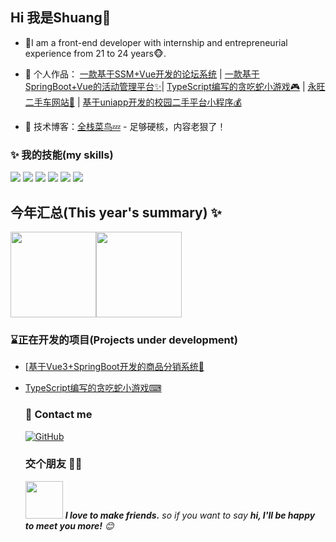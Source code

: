 ## Hi 我是Shuang👋

- 🌹I am a front-end developer with internship and entrepreneurial experience from 21 to 24 years🐵.

- 🏡 个人作品： <a href="https://github.com/Web-Wss/Forum" target="_blank">一款基于SSM+Vue开发的论坛系统</a> | <a href="https://github.com/Web-Wss/SpringBoot-Activity" target="_blank">一款基于SpringBoot+Vue的活动管理平台✨</a>| <a href="https://github.com/Web-Wss/TS-Snake-MiniGames" target="_blank">TypeScript编写的贪吃蛇小游戏🎮</a> | <a href="https://github.com/Web-Wss/YW-CAR" target="_blank">永旺二手车网站🚦</a> | <a href="https://github.com/Web-Wss/SHCP" target="_blank">基于uniapp开发的校园二手平台小程序💰</a> 

- :pencil: 技术博客：[全栈菜鸟💤](https://webwss.cn/) - 足够硬核，内容老狠了！

### ✨ 我的技能(my skills)   

![](https://img.shields.io/badge/-Vue-4fc08d?style=flat-square&logo=Vue.js&logoColor=fff) ![](https://img.shields.io/badge/-Java-4C7491?style=flat-square&logo=java&logoColor=fff) ![](https://img.shields.io/badge/-Spring-5FB832?style=flat-square&logo=Spring&logoColor=fff) ![](https://img.shields.io/badge/-Node.js-339933?style=flat-square&logo=Node.js&logoColor=fff) ![](https://img.shields.io/badge/-MySQL-4479A1?style=flat-square&logo=MySQL&logoColor=fff) ![](https://img.shields.io/badge/-Git-E84E31?style=flat-square&logo=Git&logoColor=fff)


  ## 今年汇总(This year's summary) ✨

  <img align="" height="137px" src="https://github-readme-stats.vercel.app/api?username=web-wss&hide_title=true&hide_border=true&show_icons=true&include_all_commits=true&line_height=21&bg_color=0,EC6C6C,FFD479,FFFC79,73FA79&theme=graywhite&locale=cn" /><img align="" height="137px" src="https://github-readme-stats.vercel.app/api/top-langs/?username=web-wss&hide_title=true&hide_border=true&layout=compact&bg_color=0,73FA79,73FDFF,D783FF&theme=graywhite&locale=cn" />

  ### ⌛正在开发的项目(Projects under development)

- [<a href="https://github.com/Web-Wss/Product-Distribution-System" target="_blank">基于Vue3+SpringBoot开发的商品分销系统🎁</a>

- [<a href="https://github.com/Web-Wss/TS-Snake-MiniGames" target="_blank">TypeScript编写的贪吃蛇小游戏⌨</a>](https://github.com/Web-Wss/TS-Snake-MiniGames)


  ### 🎉 Contact me

  [![GitHub](https://img.shields.io/badge/GitHub-grey?logo=github)](https://github.com/Web-Wss)

  ### 交个朋友 👬🏻

  <img src="https://media.giphy.com/media/LnQjpWaON8nhr21vNW/giphy.gif" width="60"> <em><b>I love to make friends.</b> so if you want to say <b>hi, I'll be happy to meet you more!</b> 😊</em>

